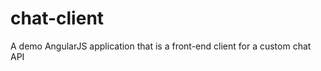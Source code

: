 chat-client
===========

A demo AngularJS application that is a front-end client for a custom chat API
